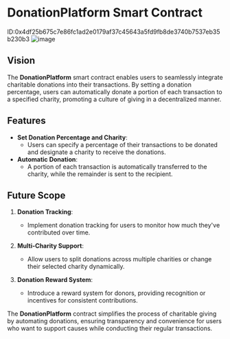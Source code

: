# DonationPlatform Smart Contract
ID:0x4df25b675c7e86fc1ad2e0179af37c45643a5fd9fb8de3740b7537eb35b230b3
![image](https://github.com/user-attachments/assets/f22f6c0d-8d1b-4bcc-a422-d67f2555773c)

## Vision

The **DonationPlatform** smart contract enables users to seamlessly integrate charitable donations into their transactions. By setting a donation percentage, users can automatically donate a portion of each transaction to a specified charity, promoting a culture of giving in a decentralized manner.

## Features

- **Set Donation Percentage and Charity**:
  - Users can specify a percentage of their transactions to be donated and designate a charity to receive the donations.
- **Automatic Donation**:
  - A portion of each transaction is automatically transferred to the charity, while the remainder is sent to the recipient.

## Future Scope

1. **Donation Tracking**:

   - Implement donation tracking for users to monitor how much they've contributed over time.

2. **Multi-Charity Support**:

   - Allow users to split donations across multiple charities or change their selected charity dynamically.

3. **Donation Reward System**:
   - Introduce a reward system for donors, providing recognition or incentives for consistent contributions.

The **DonationPlatform** contract simplifies the process of charitable giving by automating donations, ensuring transparency and convenience for users who want to support causes while conducting their regular transactions.
